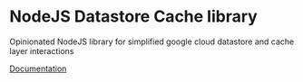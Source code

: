 # NodeJS Datastore Cache library

Opinionated NodeJS library for simplified google cloud datastore and cache layer interactions

[Documentation](./docs)